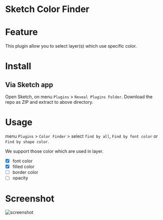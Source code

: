 # Sketch Color Finder

# Feature

This plugin allow you to select layer(s) which use specific color.

# Install

## Via Sketch app

Open Sketch, on menu `Plugins` > `Reveal Plugins Folder`. Download the repo as ZIP and extract to above directory.

# Usage

menu `Plugins` > `Color Finder` > select `find by all`, `Find by font color` or `Find by shape color`.

We support those color which are used in layer.

- [x] font color
- [x] filled color
- [ ] border color
- [ ] opacity

# Screenshot

![screenshot](https://tomoyukikashiro.github.io/Sketch-Color-Finder/screenshot.png)
